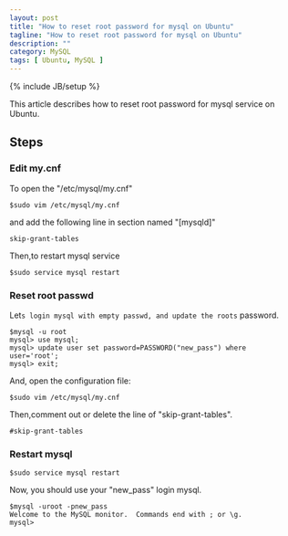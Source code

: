 ```yaml
---
layout: post
title: "How to reset root password for mysql on Ubuntu"
tagline: "How to reset root password for mysql on Ubuntu"
description: ""
category: MySQL 
tags: [ Ubuntu, MySQL ]
---
```

{% include JB/setup %}

This article describes how to reset root password for mysql service on Ubuntu.

## Steps

### Edit my.cnf

To open the "/etc/mysql/my.cnf"

	$sudo vim /etc/mysql/my.cnf
	
and add the following line in section named "[mysqld]"

	skip-grant-tables

Then,to restart mysql service

	$sudo service mysql restart  

### Reset root passwd

Let`s login mysql with empty passwd, and update the roots` password.

	$mysql -u root
	mysql> use mysql;
	mysql> update user set password=PASSWORD("new_pass") where user='root';
	mysql> exit;

And, open the configuration file:

	$sudo vim /etc/mysql/my.cnf

Then,comment out or delete the line of "skip-grant-tables".

	#skip-grant-tables
 

### Restart mysql

	$sudo service mysql restart

Now, you should use your "new_pass" login mysql.

	$mysql -uroot -pnew_pass
	Welcome to the MySQL monitor.  Commands end with ; or \g.  
	mysql> 

